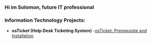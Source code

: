 ### Hi im Solomon, future IT professional

### Information Technology Projects:
- <b>osTicket (Help Desk Ticketing System)</b>
  -[osTicket: Prerequisite and Installation](https://github.com/Sburroughs2122/osTicket-prerequisites)

